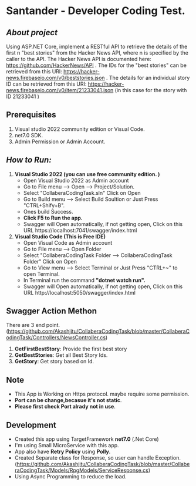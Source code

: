 #  Santander - Developer Coding Test.

## _About project_
Using ASP.NET Core, implement a RESTful API to retrieve the details of the first n "best stories" from the Hacker News API, where n is specified by the caller to the API. The Hacker News API is documented here: https://github.com/HackerNews/API . 
The IDs for the "best stories" can be retrieved from this URI: https://hacker-news.firebaseio.com/v0/beststories.json . 
The details for an individual story ID can be retrieved from this URI: https://hacker-news.firebaseio.com/v0/item/21233041.json (in this case for the story with ID 21233041 ) 
## Prerequisites
1. Visual studio 2022 community edition or Visual Code.
2.  net7.0 SDK.
3. Admin Permission or Admin Account.

## _How to Run:_
1. **Visual Studio 2022 (you can use free community edition. )**
	- Open Visual Studio 2022 as Admin account
	- Go to File menu --> Open --> Project/Solution.
	- Select "CollaberaCodingTask.sln" Click on Open
	- Go to Build menu --> Select Build Soultion or Just Press "CTRL+Shify+B".
	- Ones build Success.
	- **Click F5 to Run the app.**
	- Swagger will Open automatically, if not getting open, Click on this URL https://localhost:7041/swagger/index.html
2. **Visual Studio Code (This is Free IDE)**
	- Open Visual Code as Admin account
	- Go to File menu --> Open Folder
	- Select "CollaberaCodingTask Folder --> CollaberaCodingTask Folder" Click on Open
	- Go to View menu --> Select Terminal or Just Press "CTRL+~" to open Terminal.
	- In Terminal run the command **"dotnet watch run".**
	- Swagger will Open automatically, if not getting open, Click on this URL http://localhost:5050/swagger/index.html



## Swagger Action Methon
There are 3 end point. (https://github.com/Akashjitu/CollaberaCodingTask/blob/master/CollaberaCodingTask/Controllers/NewsController.cs)
1. **GetFirstBestStory**: Provide the first best story
2. **GetBestStories**: Get all Best Story Ids.
3. **GetStory**: Get story based on Id.

## Note
- This App is Working on Https protocol. maybe require some permission.
- **Port can be change,becasue it's not static**.
- **Please first check Port alrady not in use**.
## Development
- Created this app using TargetFramework **net7.0** (.Net Core) 
- I'm using Small MicroService with this app.
- App also have **Retry Policy** using **Polly**. 
- Created Separate class for Response, so user can handle Exception.(https://github.com/Akashjitu/CollaberaCodingTask/blob/master/CollaberaCodingTask/Models/RpgModels/ServiceResponse.cs)
- Using Async Programming to reduce the load.



